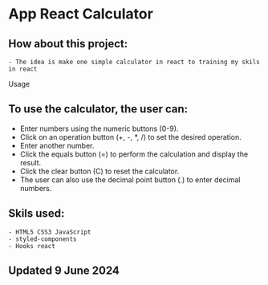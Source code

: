 # App React Calculator

## How about this project:
    - The idea is make one simple calculator in react to training my skils in react

Usage
## To use the calculator, the user can:

- Enter numbers using the numeric buttons (0-9).
- Click on an operation button (+, -, *, /) to set the desired operation.
- Enter another number.
- Click the equals button (=) to perform the calculation and display the result.
- Click the clear button (C) to reset the calculator.
- The user can also use the decimal point button (.) to enter decimal numbers.

## Skils used:
    - HTML5 CSS3 JavaScript
    - styled-components
    - Hooks react

## Updated 9 June 2024



